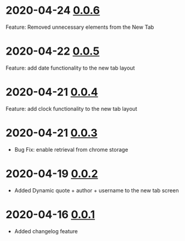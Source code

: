 # 2020-04-24 [0.0.6](https://github.com/rahibbert/swi-chrome-extension/pull/10)

Feature: Removed unnecessary elements from the New Tab

# 2020-04-22 [0.0.5](https://github.com/rahibbert/swi-chrome-extension/pull/9)

Feature: add date functionality to the new tab layout

# 2020-04-21 [0.0.4](https://github.com/rahibbert/swi-chrome-extension/pull/8)

Feature: add clock functionality to the new tab layout

# 2020-04-21 [0.0.3](https://github.com/rahibbert/swi-chrome-extension/pull/7)

- Bug Fix: enable retrieval from chrome storage

# 2020-04-19 [0.0.2](https://github.com/rahibbert/swi-chrome-extension/pull/6)

- Added Dynamic quote + author + username to the new tab screen

# 2020-04-16 [0.0.1](https://github.com/rahibbert/swi-chrome-extension/pull/5)

- Added changelog feature